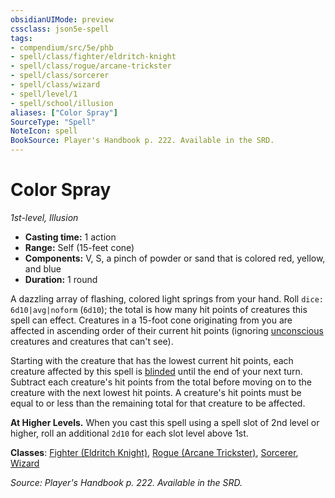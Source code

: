 ```yaml
---
obsidianUIMode: preview
cssclass: json5e-spell
tags:
- compendium/src/5e/phb
- spell/class/fighter/eldritch-knight
- spell/class/rogue/arcane-trickster
- spell/class/sorcerer
- spell/class/wizard
- spell/level/1
- spell/school/illusion
aliases: ["Color Spray"]
SourceType: "Spell"
NoteIcon: spell
BookSource: Player's Handbook p. 222. Available in the SRD.
---
```

# Color Spray
*1st-level, Illusion*  

- **Casting time:** 1 action
- **Range:** Self (15-feet cone)
- **Components:** V, S, a pinch of powder or sand that is colored red, yellow, and blue
- **Duration:** 1 round

A dazzling array of flashing, colored light springs from your hand. Roll `dice: 6d10|avg|noform` (`6d10`); the total is how many hit points of creatures this spell can effect. Creatures in a 15-foot cone originating from you are affected in ascending order of their current hit points (ignoring [unconscious](/3-Mechanics/CLI/rules/conditions.md#unconscious) creatures and creatures that can't see).

Starting with the creature that has the lowest current hit points, each creature affected by this spell is [blinded](/3-Mechanics/CLI/rules/conditions.md#blinded) until the end of your next turn. Subtract each creature's hit points from the total before moving on to the creature with the next lowest hit points. A creature's hit points must be equal to or less than the remaining total for that creature to be affected.

**At Higher Levels.** When you cast this spell using a spell slot of 2nd level or higher, roll an additional `2d10` for each slot level above 1st.

**Classes**: [Fighter (Eldritch Knight)](/3-Mechanics/CLI/classes/fighter-eldritch-knight.md), [Rogue (Arcane Trickster)](/3-Mechanics/CLI/classes/rogue-arcane-trickster.md), [Sorcerer](/3-Mechanics/CLI/classes/sorcerer.md), [Wizard](/3-Mechanics/CLI/classes/wizard.md)

*Source: Player's Handbook p. 222. Available in the SRD.*